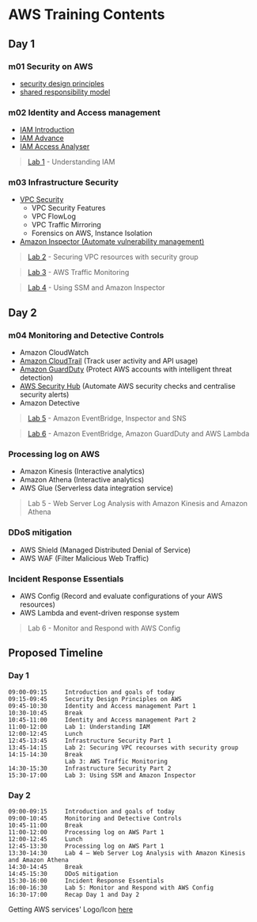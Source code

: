 # AWS Training Contents

## Day 1

### m01 Security on AWS

- [security design principles](./m01_Security_on_AWS/AWS_Security_Design_Principles.md)
- [shared responsibility model](./m01_Security_on_AWS/AWS_Shared_Responsibility_Model.md)

### m02 Identity and Access management

- [IAM Introduction](./m02_Identity_and_Access_management/IAM_introduction.md)
- [IAM Advance](./m02_Identity_and_Access_management/IAM_advance.md)
- [IAM Access Analyser](./m02_Identity_and_Access_management/IAM_access_analyser.md)

> [Lab 1](./m02_Identity_and_Access_management/lab1.md) - Understanding IAM

### m03 Infrastructure Security

- [VPC Security](./m03_Infrastructure_Security/VPC_Security.md)
    - VPC Security Features
    - VPC FlowLog
    - VPC Traffic Mirroring
    - Forensics on AWS, Instance Isolation
- [Amazon Inspector (Automate vulnerability management)](./m03_Infrastructure_Security/Amazon_inspector.md)

> [Lab 2](./m03_Infrastructure_Security/lab2.md) - Securing VPC resources with security group

> [Lab 3](./m03_Infrastructure_Security/lab3.md) - AWS Traffic Monitoring

> [Lab 4](./m03_Infrastructure_Security/lab4.md) - Using SSM and Amazon Inspector

## Day 2

### m04 Monitoring and Detective Controls

- Amazon CloudWatch
- [Amazon CloudTrail](./m04_Monitoring_and_Detective_Controls/AWS_Cloudtrail.md) (Track user activity and API usage)
- [Amazon GuardDuty](./m04_Monitoring_and_Detective_Controls/AWS_GuardDuty.md) (Protect AWS accounts with intelligent threat detection)
- [AWS Security Hub](./m04_Monitoring_and_Detective_Controls/AWS_Security_Hub.md) (Automate AWS security checks and centralise security alerts)
- Amazon Detective

> [Lab 5](./m04_Monitoring_and_Detective_Controls/lab5.md) - Amazon EventBridge, Inspector and SNS

> [Lab 6](./m04_Monitoring_and_Detective_Controls/lab6.md) - Amazon EventBridge, Amazon GuardDuty  and AWS Lambda

### Processing log on AWS

- Amazon Kinesis (Interactive analytics)
- Amazon Athena (Interactive analytics)
- AWS Glue (Serverless data integration service)

> Lab 5 - Web Server Log Analysis with Amazon Kinesis and Amazon Athena

### DDoS mitigation

- AWS Shield (Managed Distributed Denial of Service)
- AWS WAF (Filter Malicious Web Traffic)

### Incident Response Essentials

- AWS Config (Record and evaluate configurations of your AWS resources)
- AWS Lambda and event-driven response system

> Lab 6 - Monitor and Respond with AWS Config

## Proposed Timeline

### Day 1

```
09:00-09:15     Introduction and goals of today
09:15-09:45     Security Design Principles on AWS
09:45-10:30     Identity and Access management Part 1
10:30-10:45     Break
10:45-11:00     Identity and Access management Part 2
11:00-12:00     Lab 1: Understanding IAM
12:00-12:45     Lunch
12:45-13:45     Infrastructure Security Part 1
13:45-14:15     Lab 2: Securing VPC recourses with security group
14:15-14:30     Break
                Lab 3: AWS Traffic Monitoring
14:30-15:30     Infrastructure Security Part 2
15:30-17:00     Lab 3: Using SSM and Amazon Inspector
```

### Day 2

```
09:00-09:15     Introduction and goals of today
09:00-10:45     Monitoring and Detective Controls
10:45-11:00     Break
11:00-12:00     Processing log on AWS Part 1
12:00-12:45     Lunch
12:45-13:30     Processing log on AWS Part 1
13:30-14:30     Lab 4 – Web Server Log Analysis with Amazon Kinesis and Amazon Athena
14:30-14:45     Break
14:45-15:30     DDoS mitigation
15:30-16:00     Incident Response Essentials
16:00-16:30     Lab 5: Monitor and Respond with AWS Config
16:30-17:00     Recap Day 1 and Day 2
```


Getting AWS services' Logo/Icon [here](https://awsicons.dev)
